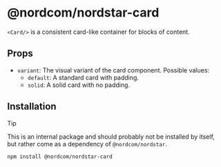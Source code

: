 # @nordcom/nordstar-card

`<Card/>` is a consistent card-like container for blocks of content.

## Props

- `variant`: The visual variant of the card component. Possible values:
  - `default`: A standard card with padding.
  - `solid`: A solid card with no padding.

## Installation

> [!TIP]
> This is an internal package and should probably not be installed by itself, but rather come as a dependency of `@nordcom/nordstar`.

```sh
npm install @nordcom/nordstar-card
```
